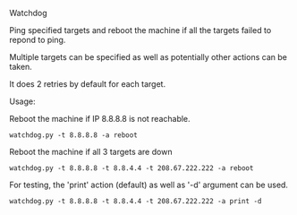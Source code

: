 Watchdog

Ping specified targets and reboot the machine if all the targets failed to repond to ping.

Multiple targets can be specified as well as potentially other actions can be taken.

It does 2 retries by default for each target.

Usage:

Reboot the machine if IP 8.8.8.8 is not reachable.
```
watchdog.py -t 8.8.8.8 -a reboot
```

Reboot the machine if all 3 targets are down
```
watchdog.py -t 8.8.8.8 -t 8.8.4.4 -t 208.67.222.222 -a reboot
```

For testing, the 'print' action (default) as well as '-d' argument can be used.
```
watchdog.py -t 8.8.8.8 -t 8.8.4.4 -t 208.67.222.222 -a print -d
```

